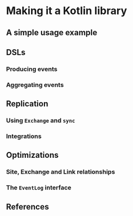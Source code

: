 # Making it a Kotlin library

## A simple usage example
## DSLs
### Producing events
### Aggregating events

## Replication
### Using `Exchange` and `sync`
### Integrations

## Optimizations
### Site, Exchange and Link relationships
### The `EventLog` interface

## References
